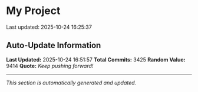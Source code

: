 # My Project


Last updated: 2025-10-24 16:25:37








































































































































































































































































































































































































































































































































































































































































































































































































































































































































































































































































































































































































































































































































































































































































































































































































































































































































































































































































































































































































































































































































































































































































































































































































































































































































































































































































































































































































































































































































































































































































































































































































































































































































































































































































































































































































































































































































































































































































































































































## Auto-Update Information

**Last Updated:** 2025-10-24 16:51:57
**Total Commits:** 3425
**Random Value:** 9414
**Quote:** _Keep pushing forward!_

---
_This section is automatically generated and updated._